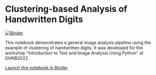 # Clustering-based Analysis of Handwritten Digits

[![Binder](https://mybinder.org/badge_logo.svg)](https://mybinder.org/v2/gh/RaphaelaHeil/clustering-dhnb/HEAD?labpath=worked_example.ipynb)



This notebook demonstrates a general image analysis pipeline using the example of clustering of handwritten digits. It was developed for the workshop "Introduction to Text and Image Analysis Using Python" at DHNB2022. 

[Launch this notebook in Binder](https://mybinder.org/v2/gh/RaphaelaHeil/clustering-dhnb/HEAD?labpath=worked_example.ipynb)
